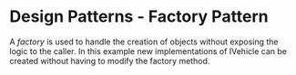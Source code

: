 # Design Patterns - Factory Pattern

A *factory* is used to handle the creation of objects without exposing the logic to the caller.
In this example new implementations of IVehicle can be created without having to modify the factory method.